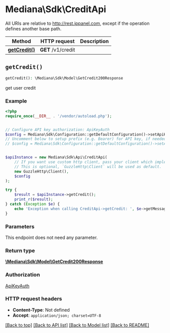 # Mediana\Sdk\CreditApi

All URIs are relative to http://rest.ippanel.com, except if the operation defines another base path.

| Method | HTTP request | Description |
| ------------- | ------------- | ------------- |
| [**getCredit()**](CreditApi.md#getCredit) | **GET** /v1/credit |  |


## `getCredit()`

```php
getCredit(): \Mediana\Sdk\Model\GetCredit200Response
```



get user credit

### Example

```php
<?php
require_once(__DIR__ . '/vendor/autoload.php');


// Configure API key authorization: ApiKeyAuth
$config = Mediana\Sdk\Configuration::getDefaultConfiguration()->setApiKey('Authorization', 'YOUR_API_KEY');
// Uncomment below to setup prefix (e.g. Bearer) for API key, if needed
// $config = Mediana\Sdk\Configuration::getDefaultConfiguration()->setApiKeyPrefix('Authorization', 'Bearer');


$apiInstance = new Mediana\Sdk\Api\CreditApi(
    // If you want use custom http client, pass your client which implements `GuzzleHttp\ClientInterface`.
    // This is optional, `GuzzleHttp\Client` will be used as default.
    new GuzzleHttp\Client(),
    $config
);

try {
    $result = $apiInstance->getCredit();
    print_r($result);
} catch (Exception $e) {
    echo 'Exception when calling CreditApi->getCredit: ', $e->getMessage(), PHP_EOL;
}
```

### Parameters

This endpoint does not need any parameter.

### Return type

[**\Mediana\Sdk\Model\GetCredit200Response**](../Model/GetCredit200Response.md)

### Authorization

[ApiKeyAuth](../../README.md#ApiKeyAuth)

### HTTP request headers

- **Content-Type**: Not defined
- **Accept**: `application/json; charset=UTF-8`

[[Back to top]](#) [[Back to API list]](../../README.md#endpoints)
[[Back to Model list]](../../README.md#models)
[[Back to README]](../../README.md)
